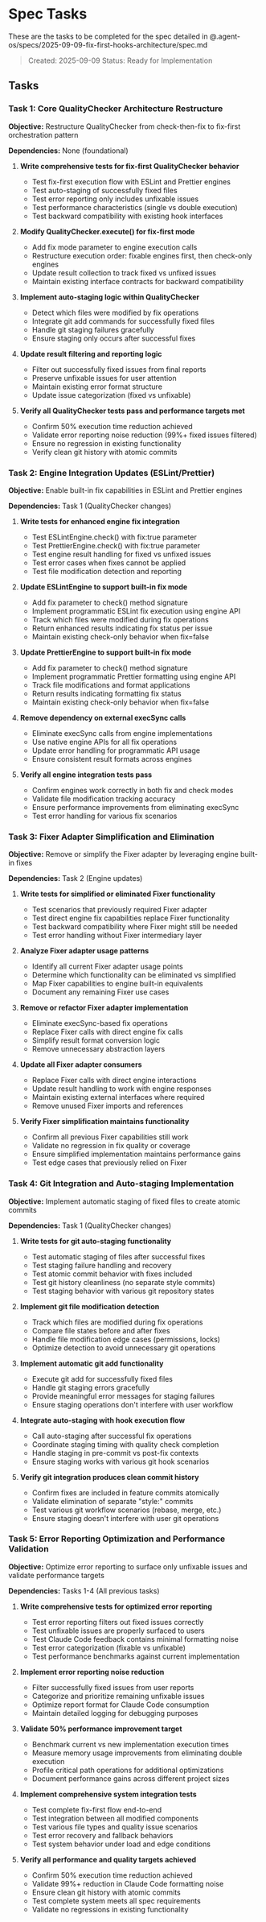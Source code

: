 # Spec Tasks

These are the tasks to be completed for the spec detailed in
@.agent-os/specs/2025-09-09-fix-first-hooks-architecture/spec.md

> Created: 2025-09-09 Status: Ready for Implementation

## Tasks

### Task 1: Core QualityChecker Architecture Restructure

**Objective:** Restructure QualityChecker from check-then-fix to fix-first
orchestration pattern

**Dependencies:** None (foundational)

1. **Write comprehensive tests for fix-first QualityChecker behavior**
   - Test fix-first execution flow with ESLint and Prettier engines
   - Test auto-staging of successfully fixed files
   - Test error reporting only includes unfixable issues
   - Test performance characteristics (single vs double execution)
   - Test backward compatibility with existing hook interfaces

2. **Modify QualityChecker.execute() for fix-first mode**
   - Add fix mode parameter to engine execution calls
   - Restructure execution order: fixable engines first, then check-only engines
   - Update result collection to track fixed vs unfixed issues
   - Maintain existing interface contracts for backward compatibility

3. **Implement auto-staging logic within QualityChecker**
   - Detect which files were modified by fix operations
   - Integrate git add commands for successfully fixed files
   - Handle git staging failures gracefully
   - Ensure staging only occurs after successful fixes

4. **Update result filtering and reporting logic**
   - Filter out successfully fixed issues from final reports
   - Preserve unfixable issues for user attention
   - Maintain existing error format structure
   - Update issue categorization (fixed vs unfixable)

5. **Verify all QualityChecker tests pass and performance targets met**
   - Confirm 50% execution time reduction achieved
   - Validate error reporting noise reduction (99%+ fixed issues filtered)
   - Ensure no regression in existing functionality
   - Verify clean git history with atomic commits

### Task 2: Engine Integration Updates (ESLint/Prettier)

**Objective:** Enable built-in fix capabilities in ESLint and Prettier engines

**Dependencies:** Task 1 (QualityChecker changes)

1. **Write tests for enhanced engine fix integration**
   - Test ESLintEngine.check() with fix:true parameter
   - Test PrettierEngine.check() with fix:true parameter
   - Test engine result handling for fixed vs unfixed issues
   - Test error cases when fixes cannot be applied
   - Test file modification detection and reporting

2. **Update ESLintEngine to support built-in fix mode**
   - Add fix parameter to check() method signature
   - Implement programmatic ESLint fix execution using engine API
   - Track which files were modified during fix operations
   - Return enhanced results indicating fix status per issue
   - Maintain existing check-only behavior when fix=false

3. **Update PrettierEngine to support built-in fix mode**
   - Add fix parameter to check() method signature
   - Implement programmatic Prettier formatting using engine API
   - Track file modifications and format applications
   - Return results indicating formatting fix status
   - Maintain existing check-only behavior when fix=false

4. **Remove dependency on external execSync calls**
   - Eliminate execSync calls from engine implementations
   - Use native engine APIs for all fix operations
   - Update error handling for programmatic API usage
   - Ensure consistent result formats across engines

5. **Verify all engine integration tests pass**
   - Confirm engines work correctly in both fix and check modes
   - Validate file modification tracking accuracy
   - Ensure performance improvements from eliminating execSync
   - Test error handling for various fix scenarios

### Task 3: Fixer Adapter Simplification and Elimination

**Objective:** Remove or simplify the Fixer adapter by leveraging engine
built-in fixes

**Dependencies:** Task 2 (Engine updates)

1. **Write tests for simplified or eliminated Fixer functionality**
   - Test scenarios that previously required Fixer adapter
   - Test direct engine fix capabilities replace Fixer functionality
   - Test backward compatibility where Fixer might still be needed
   - Test error handling without Fixer intermediary layer

2. **Analyze Fixer adapter usage patterns**
   - Identify all current Fixer adapter usage points
   - Determine which functionality can be eliminated vs simplified
   - Map Fixer capabilities to engine built-in equivalents
   - Document any remaining Fixer use cases

3. **Remove or refactor Fixer adapter implementation**
   - Eliminate execSync-based fix operations
   - Replace Fixer calls with direct engine fix calls
   - Simplify result format conversion logic
   - Remove unnecessary abstraction layers

4. **Update all Fixer adapter consumers**
   - Replace Fixer calls with direct engine interactions
   - Update result handling to work with engine responses
   - Maintain existing external interfaces where required
   - Remove unused Fixer imports and references

5. **Verify Fixer simplification maintains functionality**
   - Confirm all previous Fixer capabilities still work
   - Validate no regression in fix quality or coverage
   - Ensure simplified implementation maintains performance gains
   - Test edge cases that previously relied on Fixer

### Task 4: Git Integration and Auto-staging Implementation

**Objective:** Implement automatic staging of fixed files to create atomic
commits

**Dependencies:** Task 1 (QualityChecker changes)

1. **Write tests for git auto-staging functionality**
   - Test automatic staging of files after successful fixes
   - Test staging failure handling and recovery
   - Test atomic commit behavior with fixes included
   - Test git history cleanliness (no separate style commits)
   - Test staging behavior with various git repository states

2. **Implement git file modification detection**
   - Track which files are modified during fix operations
   - Compare file states before and after fixes
   - Handle file modification edge cases (permissions, locks)
   - Optimize detection to avoid unnecessary git operations

3. **Implement automatic git add functionality**
   - Execute git add for successfully fixed files
   - Handle git staging errors gracefully
   - Provide meaningful error messages for staging failures
   - Ensure staging operations don't interfere with user workflow

4. **Integrate auto-staging with hook execution flow**
   - Call auto-staging after successful fix operations
   - Coordinate staging timing with quality check completion
   - Handle staging in pre-commit vs post-fix contexts
   - Ensure staging works with various git hook scenarios

5. **Verify git integration produces clean commit history**
   - Confirm fixes are included in feature commits atomically
   - Validate elimination of separate "style:" commits
   - Test various git workflow scenarios (rebase, merge, etc.)
   - Ensure staging doesn't interfere with user git operations

### Task 5: Error Reporting Optimization and Performance Validation

**Objective:** Optimize error reporting to surface only unfixable issues and
validate performance targets

**Dependencies:** Tasks 1-4 (All previous tasks)

1. **Write comprehensive tests for optimized error reporting**
   - Test error reporting filters out fixed issues correctly
   - Test unfixable issues are properly surfaced to users
   - Test Claude Code feedback contains minimal formatting noise
   - Test error categorization (fixable vs unfixable)
   - Test performance benchmarks against current implementation

2. **Implement error reporting noise reduction**
   - Filter successfully fixed issues from user reports
   - Categorize and prioritize remaining unfixable issues
   - Optimize report format for Claude Code consumption
   - Maintain detailed logging for debugging purposes

3. **Validate 50% performance improvement target**
   - Benchmark current vs new implementation execution times
   - Measure memory usage improvements from eliminating double execution
   - Profile critical path operations for additional optimizations
   - Document performance gains across different project sizes

4. **Implement comprehensive system integration tests**
   - Test complete fix-first flow end-to-end
   - Test integration between all modified components
   - Test various file types and quality issue scenarios
   - Test error recovery and fallback behaviors
   - Test system behavior under load and edge conditions

5. **Verify all performance and quality targets achieved**
   - Confirm 50% execution time reduction achieved
   - Validate 99%+ reduction in Claude Code formatting noise
   - Ensure clean git history with atomic commits
   - Test complete system meets all spec requirements
   - Validate no regressions in existing functionality
